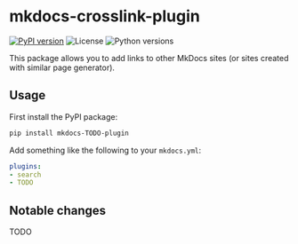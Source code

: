 # mkdocs-crosslink-plugin
[![PyPI version](https://img.shields.io/pypi/v/mkdocs-TODO-plugin)](https://pypi.org/project/mkdocs-TODO-plugin/)
![License](https://img.shields.io/pypi/l/mkdocs-TODO-plugin)
![Python versions](https://img.shields.io/pypi/pyversions/mkdocs-TODO-plugin)

This package allows you to add links to other MkDocs sites (or sites created with similar page generator).

## Usage

First install the PyPI package:
```bash
pip install mkdocs-TODO-plugin
```

Add something like the following to your `mkdocs.yml`:
```yaml
plugins:
- search
- TODO
```

## Notable changes

TODO
